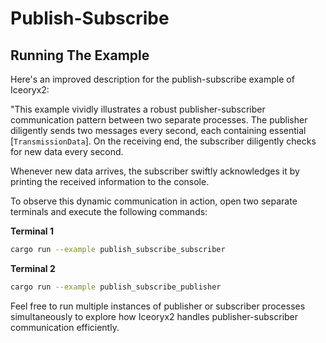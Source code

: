 # Publish-Subscribe

## Running The Example

Here's an improved description for the publish-subscribe example of Iceoryx2:

"This example vividly illustrates a robust publisher-subscriber communication
pattern between two separate processes. The publisher diligently sends two
messages every second, each containing essential [`TransmissionData`]. On the
receiving end, the subscriber diligently checks for new data every second.

Whenever new data arrives, the subscriber swiftly acknowledges it by printing
the received information to the console.

To observe this dynamic communication in action, open two separate terminals
and execute the following commands:

**Terminal 1**

```sh
cargo run --example publish_subscribe_subscriber
```

**Terminal 2**

```sh
cargo run --example publish_subscribe_publisher
```

Feel free to run multiple instances of publisher or subscriber processes
simultaneously to explore how Iceoryx2 handles publisher-subscriber communication
efficiently.
